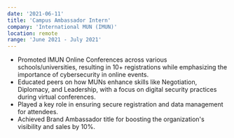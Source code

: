 ```yaml
---
date: '2021-06-11'
title: 'Campus Ambassador Intern'
company: 'International MUN (IMUN)'
location: remote
range: 'June 2021 - July 2021'
---
```


- Promoted IMUN Online Conferences across various schools/universities, resulting in 10+ registrations while emphasizing the importance of cybersecurity in online events.
- Educated peers on how MUNs enhance skills like Negotiation, Diplomacy, and Leadership, with a focus on digital security practices during virtual conferences.
- Played a key role in ensuring secure registration and data management for attendees.
- Achieved Brand Ambassador title for boosting the organization's visibility and sales by 10%.
